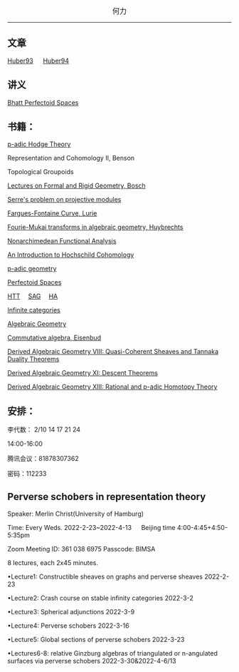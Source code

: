 

<center><font size=3>何力 </font></center>




---

## 文章
[Huber93](/Huber93.pdf)  &emsp; 
[Huber94](/Huber94.pdf)


## 讲义
[Bhatt Perfectoid Spaces](/BhattPerfd.pdf)

##  书籍：

[p-adic Hodge Theory](/Bhattp-adicHodgeTheory.pdf)

Representation and Cohomology II, Benson

Topological Groupoids

[Lectures on Formal and Rigid Geometry, Bosch](/Lectures_on_Formal&Rigid_Geometry_Bosch.pdf)

[Serre's problem on projective modules](/Serre's_problem_on_projective_modules.pdf)

[Fargues-Fontaine Curve, Lurie](/FF_Curve.pdf)

[Fourie-Mukai transforms in algebraic geometry, Huybrechts](/FM_H.pdf)

[Nonarchimedean Functional Analysis](/Nonarchimedean_functional_analysis.pdf)

[An Introduction to Hochschild Cohomology](/Hochschild_Cohomology.pdf)

[p-adic geometry](/Berkeley_.pdf)

[Perfectoid Spaces](/Perfectoidspaces_AMS.pdf)

[HTT](/HTT.pdf)&emsp; 
[SAG](/SAG.pdf)&emsp; 
[HA](/HA.pdf)

[Infinite categories](/Introduction_to_Infinity_Categories.pdf)

[Algebraic Geometry](/AG_I.pdf)

[Commutative algebra, Eisenbud](/Eisenbud.pdf)

[Derived Algebraic Geometry VIII: Quasi-Coherent Sheaves and
Tannaka Duality Theorems](/DAG-VIII.pdf)

[Derived Algebraic Geometry XI: Descent Theorems](/DAG_XI.pdf)

[Derived Algebraic Geometry XIII: Rational and p-adic Homotopy
Theory](/DAG-XIII.pdf)

##  安排：
李代数：
2/10 14 17 21 24  

14:00-16:00 

腾讯会议：81878307362

密码：112233



## Perverse schobers in representation theory

Speaker: Merlin Christ(University of Hamburg)

Time: Every Weds. 2022-2-23~2022-4-13 &emsp; Beijing time 4:00-4:45+4:50-5:35pm

Zoom Meeting ID: 361 038 6975   Passcode: BIMSA

8 lectures, each 2x45 minutes. 

•Lecture1: Constructible sheaves on graphs and perverse sheaves 2022-2-23

•Lecture2: Crash course on stable infinity categories 2022-3-2

•Lecture3: Spherical adjunctions 2022-3-9

•Lecture4: Perverse schobers 2022-3-16

•Lecture5: Global sections of perverse schobers 2022-3-23

•Lectures6-8: relative Ginzburg algebras of triangulated or n-angulated surfaces via perverse schobers 2022-3-30&2022-4-6/13

